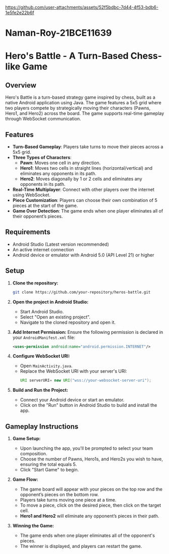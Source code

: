 

https://github.com/user-attachments/assets/52f5bdbc-7d44-4f53-bdb6-1e5fe2e22b6f

# Naman-Roy-21BCE11639

# Hero's Battle - A Turn-Based Chess-like Game

## Overview

Hero's Battle is a turn-based strategy game inspired by chess, built as a native Android application using Java. The game features a 5x5 grid where two players compete by strategically moving their characters (Pawns, Hero1, and Hero2) across the board. The game supports real-time gameplay through WebSocket communication.

## Features

- **Turn-Based Gameplay**: Players take turns to move their pieces across a 5x5 grid.
- **Three Types of Characters**:
  - **Pawn**: Moves one cell in any direction.
  - **Hero1**: Moves two cells in straight lines (horizontal/vertical) and eliminates any opponents in its path.
  - **Hero2**: Moves diagonally by 1 or 2 cells and eliminates any opponents in its path.
- **Real-Time Multiplayer**: Connect with other players over the internet using WebSocket.
- **Piece Customization**: Players can choose their own combination of 5 pieces at the start of the game.
- **Game Over Detection**: The game ends when one player eliminates all of their opponent’s pieces.

## Requirements

- Android Studio (Latest version recommended)
- An active internet connection
- Android device or emulator with Android 5.0 (API Level 21) or higher

## Setup

1. **Clone the repository:**
    ```sh
    git clone https://github.com/your-repository/heros-battle.git
    ```
   
2. **Open the project in Android Studio:**
    - Start Android Studio.
    - Select "Open an existing project".
    - Navigate to the cloned repository and open it.

3. **Add Internet Permission:**
    Ensure the following permission is declared in your `AndroidManifest.xml` file:
    ```xml
    <uses-permission android:name="android.permission.INTERNET"/>
    ```

4. **Configure WebSocket URI:**
    - Open `MainActivity.java`.
    - Replace the WebSocket URI with your server's URI:
      ```java
      URI serverURI= new URI("wss://your-websocket-server-uri");
      ```

5. **Build and Run the Project:**
    - Connect your Android device or start an emulator.
    - Click on the "Run" button in Android Studio to build and install the app.

## Gameplay Instructions

1. **Game Setup:**
   - Upon launching the app, you'll be prompted to select your team composition.
   - Choose the number of Pawns, Hero1s, and Hero2s you wish to have, ensuring the total equals 5.
   - Click "Start Game" to begin.

2. **Game Flow:**
   - The game board will appear with your pieces on the top row and the opponent’s pieces on the bottom row.
   - Players take turns moving one piece at a time.
   - To move a piece, click on the desired piece, then click on the target cell.
   - **Hero1 and Hero2** will eliminate any opponent’s pieces in their path.

3. **Winning the Game:**
   - The game ends when one player eliminates all of the opponent's pieces.
   - The winner is displayed, and players can restart the game.
